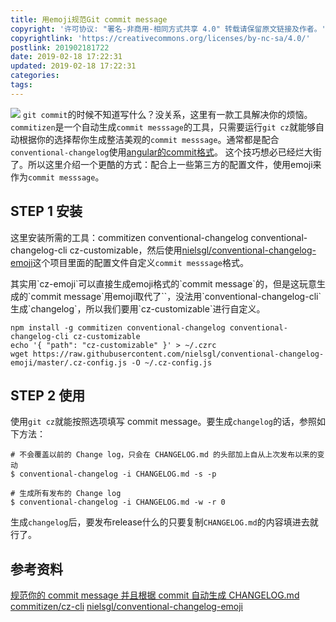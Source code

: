 ```yaml
---
title: 用emoji规范Git commit message
copyright: '许可协议: "署名-非商用-相同方式共享 4.0" 转载请保留原文链接及作者。'
copyrightlink: 'https://creativecommons.org/licenses/by-nc-sa/4.0/'
postlink: 201902181722
date: 2019-02-18 17:22:31
updated: 2019-02-18 17:22:31
categories:
tags:
---
```

![](https://coolrc-blog.oss-cn-shenzhen.aliyuncs.com/19-02-18/snipaste_20190218_181705.png)
`git commit`的时候不知道写什么？没关系，这里有一款工具解决你的烦恼。`commitizen`是一个自动生成`commit messsage`的工具，只需要运行`git cz`就能够自动根据你的选择帮你生成整洁美观的`commit messsage`。通常都是配合`conventional-changelog`使用[angular的commit格式](https://github.com/angular/angular.js/blob/master/DEVELOPERS.md#-git-commit-guidelines)。
这个技巧想必已经烂大街了。所以这里介绍一个更酷的方式：配合上一些第三方的配置文件，使用emoji来作为`commit messsage`。<!--more-->

## STEP 1 安装

这里安装所需的工具：commitizen conventional-changelog conventional-changelog-cli cz-customizable，然后使用[nielsgl/conventional-changelog-emoji](https://github.com/nielsgl/conventional-changelog-emoji)这个项目里面的配置文件自定义`commit messsage`格式。

<p class="tip">其实用`cz-emoji`可以直接生成emoji格式的`commit message`的，但是这玩意生成的`commit message`用emoji取代了`<type>`，没法用`conventional-changelog-cli`生成`changelog`，所以我们要用`cz-customizable`进行自定义。</p>

```
npm install -g commitizen conventional-changelog conventional-changelog-cli cz-customizable
echo '{ "path": "cz-customizable" }' > ~/.czrc
wget https://raw.githubusercontent.com/nielsgl/conventional-changelog-emoji/master/.cz-config.js -O ~/.cz-config.js
```

## STEP 2 使用

使用`git cz`就能按照选项填写 commit message。要生成`changelog`的话，参照如下方法：

```
# 不会覆盖以前的 Change log，只会在 CHANGELOG.md 的头部加上自从上次发布以来的变动
$ conventional-changelog -i CHANGELOG.md -s -p 

# 生成所有发布的 Change log
$ conventional-changelog -i CHANGELOG.md -w -r 0
```

生成`changelog`后，要发布release什么的只要复制`CHANGELOG.md`的内容填进去就行了。

## 参考资料

[规范你的 commit message 并且根据 commit 自动生成 CHANGELOG.md](https://juejin.im/post/5bd2debfe51d457abc710b57)
[commitizen/cz-cli](https://github.com/commitizen/cz-cli)
[nielsgl/conventional-changelog-emoji](https://github.com/nielsgl/conventional-changelog-emoji)